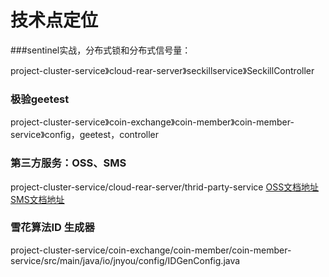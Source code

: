 # 技术点定位
###sentinel实战，分布式锁和分布式信号量：

project-cluster-service》cloud-rear-server》seckillservice》SeckillController

### 极验geetest
project-cluster-service》coin-exchange》coin-member》coin-member-service》config，geetest，controller

### 第三方服务：OSS、SMS
project-cluster-service/cloud-rear-server/thrid-party-service
[OSS文档地址](https://help.aliyun.com/document_detail/91868.html?spm=a2c4g.11186623.2.15.16076e28Cw94Ga#concept-ahk-rfz-2fb)
[SMS文档地址](https://github.com/alibaba/spring-cloud-alibaba/wiki/SMS-en)


### 雪花算法ID 生成器
project-cluster-service/coin-exchange/coin-member/coin-member-service/src/main/java/io/jnyou/config/IDGenConfig.java
